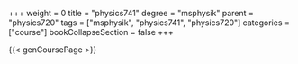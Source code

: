 +++
weight = 0
title = "physics741"
degree = "msphysik"
parent = "physics720"
tags = ["msphysik", "physics741", "physics720"]
categories = ["course"]
bookCollapseSection = false
+++

{{< genCoursePage >}}
